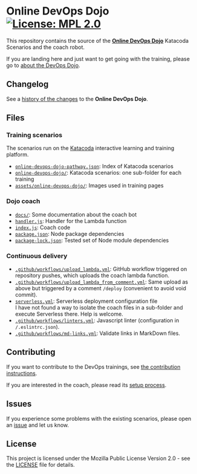 # Online DevOps Dojo  [![License: MPL 2.0](https://img.shields.io/badge/License-MPL%202.0-brightgreen.svg)](https://opensource.org/licenses/MPL-2.0)

This repository contains the source of the **[Online DevOps Dojo](https://dxc-technology.github.io/about-devops-dojo/)**
Katacoda Scenarios and the coach robot.

If you are landing here and just want to get going with the training, please
go to [about the DevOps Dojo](https://dxc-technology.github.io/about-devops-dojo/).

## Changelog

See a [history of the changes](CHANGELOG.md) to the **Online DevOps Dojo**.

## Files

### Training scenarios

The scenarios run on the [Katacoda](https://www.katacoda.com/) interactive learning and training platform.

- [`online-devops-dojo-pathway.json`](online-devops-dojo-pathway.json): Index of
Katacoda scenarios
- [`online-devops-dojo/`](online-devops-dojo/): Katacoda scenarios: one sub-folder
for each training
- [`assets/online-devops-dojo/`](assets/online-devops-dojo/): Images used in
training pages

### Dojo coach

- [`docs/`](docs): Some documentation about the coach bot
- [`handler.js`](handler.js): Handler for the Lambda function
- [`index.js`](index.js): Coach code
- [`package.json`](package.json): Node package dependencies
- [`package-lock.json`](package-lock.json): Tested set of Node module dependencies

### Continuous delivery

- [`.github/workflows/upload_lambda.yml`](.github/workflows/upload_lambda.yml):
  GitHub workflow triggered on repository pushes, which uploads the coach lambda function.
- [`.github/workflows/upload_lambda_from_comment.yml`](.github/workflows/upload_lambda_from_comment.yml):
  Same upload as above but triggered by a comment `/deploy` (convenient to avoid void commit).
- [`serverless.yml`](serverless.yml): Serverless deployment configuration file  
  I have not found a way to isolate the coach files in a sub-folder and execute
  Serverless there. Help is welcome.
- [`.github/workflows/linters.yml`](.github/workflows/linters.yml):
  Javascript linter (configuration in `/.eslintrc.json`).
- [`.github/workflows/md-links.yml`](.github/workflows/md-links.yml):
  Validate links in MarkDown files.

## Contributing

If you want to contribute to the DevOps trainings, see [the contribution instructions](CONTRIBUTING.md).

If you are interested in the coach, please read its [setup process](docs/bot-setup.md).

## Issues

If you experience some problems with the existing scenarios, please open an
[issue](https://github.com/dxc-technology/online-devops-dojo/issues/new/choose)
and let us know.

## License

This project is licensed under the Mozilla Public License Version 2.0 - see
the [LICENSE](LICENSE) file for details.
